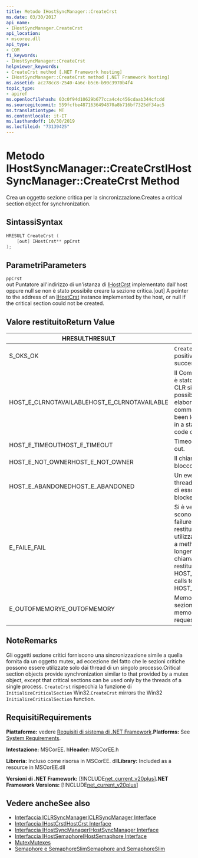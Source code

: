 ```yaml
---
title: Metodo IHostSyncManager::CreateCrst
ms.date: 03/30/2017
api_name:
- IHostSyncManager.CreateCrst
api_location:
- mscoree.dll
api_type:
- COM
f1_keywords:
- IHostSyncManager::CreateCrst
helpviewer_keywords:
- CreateCrst method [.NET Framework hosting]
- IHostSyncManager::CreateCrst method [.NET Framework hosting]
ms.assetid: ac278cc8-2540-4a6c-b5c6-b90c3970b4f4
topic_type:
- apiref
ms.openlocfilehash: 03c0f94d10629b677cca4c4c456cdaab344cfcdd
ms.sourcegitcommit: 559fcfbe4871636494870a8b716bf7325df34ac5
ms.translationtype: MT
ms.contentlocale: it-IT
ms.lasthandoff: 10/30/2019
ms.locfileid: "73139425"
---
```

# <a name="ihostsyncmanagercreatecrst-method"></a><span data-ttu-id="affc5-102">Metodo IHostSyncManager::CreateCrst</span><span class="sxs-lookup"><span data-stu-id="affc5-102">IHostSyncManager::CreateCrst Method</span></span>
<span data-ttu-id="affc5-103">Crea un oggetto sezione critica per la sincronizzazione.</span><span class="sxs-lookup"><span data-stu-id="affc5-103">Creates a critical section object for synchronization.</span></span>  
  
## <a name="syntax"></a><span data-ttu-id="affc5-104">Sintassi</span><span class="sxs-lookup"><span data-stu-id="affc5-104">Syntax</span></span>  
  
```cpp  
HRESULT CreateCrst (  
    [out] IHostCrst** ppCrst  
);  
```  
  
## <a name="parameters"></a><span data-ttu-id="affc5-105">Parametri</span><span class="sxs-lookup"><span data-stu-id="affc5-105">Parameters</span></span>  
 `ppCrst`  
 <span data-ttu-id="affc5-106">out Puntatore all'indirizzo di un'istanza di [IHostCrst](../../../../docs/framework/unmanaged-api/hosting/ihostcrst-interface.md) implementato dall'host oppure null se non è stato possibile creare la sezione critica.</span><span class="sxs-lookup"><span data-stu-id="affc5-106">[out] A pointer to the address of an [IHostCrst](../../../../docs/framework/unmanaged-api/hosting/ihostcrst-interface.md) instance implemented by the host, or null if the critical section could not be created.</span></span>  
  
## <a name="return-value"></a><span data-ttu-id="affc5-107">Valore restituito</span><span class="sxs-lookup"><span data-stu-id="affc5-107">Return Value</span></span>  
  
|<span data-ttu-id="affc5-108">HRESULT</span><span class="sxs-lookup"><span data-stu-id="affc5-108">HRESULT</span></span>|<span data-ttu-id="affc5-109">Descrizione</span><span class="sxs-lookup"><span data-stu-id="affc5-109">Description</span></span>|  
|-------------|-----------------|  
|<span data-ttu-id="affc5-110">S_OK</span><span class="sxs-lookup"><span data-stu-id="affc5-110">S_OK</span></span>|<span data-ttu-id="affc5-111">`CreateCrst` ha restituito un esito positivo.</span><span class="sxs-lookup"><span data-stu-id="affc5-111">`CreateCrst` returned successfully.</span></span>|  
|<span data-ttu-id="affc5-112">HOST_E_CLRNOTAVAILABLE</span><span class="sxs-lookup"><span data-stu-id="affc5-112">HOST_E_CLRNOTAVAILABLE</span></span>|<span data-ttu-id="affc5-113">Il Common Language Runtime (CLR) non è stato caricato in un processo oppure CLR si trova in uno stato in cui non è possibile eseguire codice gestito o elaborare la chiamata correttamente.</span><span class="sxs-lookup"><span data-stu-id="affc5-113">The common language runtime (CLR) has not been loaded into a process, or the CLR is in a state in which it cannot run managed code or process the call successfully.</span></span>|  
|<span data-ttu-id="affc5-114">HOST_E_TIMEOUT</span><span class="sxs-lookup"><span data-stu-id="affc5-114">HOST_E_TIMEOUT</span></span>|<span data-ttu-id="affc5-115">Timeout della chiamata.</span><span class="sxs-lookup"><span data-stu-id="affc5-115">The call timed out.</span></span>|  
|<span data-ttu-id="affc5-116">HOST_E_NOT_OWNER</span><span class="sxs-lookup"><span data-stu-id="affc5-116">HOST_E_NOT_OWNER</span></span>|<span data-ttu-id="affc5-117">Il chiamante non è il proprietario del blocco.</span><span class="sxs-lookup"><span data-stu-id="affc5-117">The caller does not own the lock.</span></span>|  
|<span data-ttu-id="affc5-118">HOST_E_ABANDONED</span><span class="sxs-lookup"><span data-stu-id="affc5-118">HOST_E_ABANDONED</span></span>|<span data-ttu-id="affc5-119">Un evento è stato annullato mentre un thread bloccato o Fiber era in attesa su di esso.</span><span class="sxs-lookup"><span data-stu-id="affc5-119">An event was canceled while a blocked thread or fiber was waiting on it.</span></span>|  
|<span data-ttu-id="affc5-120">E_FAIL</span><span class="sxs-lookup"><span data-stu-id="affc5-120">E_FAIL</span></span>|<span data-ttu-id="affc5-121">Si è verificato un errore irreversibile sconosciuto.</span><span class="sxs-lookup"><span data-stu-id="affc5-121">An unknown catastrophic failure occurred.</span></span> <span data-ttu-id="affc5-122">Quando un metodo restituisce E_FAIL, CLR non è più utilizzabile all'interno del processo.</span><span class="sxs-lookup"><span data-stu-id="affc5-122">When a method returns E_FAIL, the CLR is no longer usable within the process.</span></span> <span data-ttu-id="affc5-123">Le chiamate successive ai metodi di hosting restituiscono HOST_E_CLRNOTAVAILABLE.</span><span class="sxs-lookup"><span data-stu-id="affc5-123">Subsequent calls to hosting methods return HOST_E_CLRNOTAVAILABLE.</span></span>|  
|<span data-ttu-id="affc5-124">E_OUTOFMEMORY</span><span class="sxs-lookup"><span data-stu-id="affc5-124">E_OUTOFMEMORY</span></span>|<span data-ttu-id="affc5-125">Memoria insufficiente per creare la sezione critica richiesta.</span><span class="sxs-lookup"><span data-stu-id="affc5-125">Not enough memory was available to create the requested critical section.</span></span>|  
  
## <a name="remarks"></a><span data-ttu-id="affc5-126">Note</span><span class="sxs-lookup"><span data-stu-id="affc5-126">Remarks</span></span>  
 <span data-ttu-id="affc5-127">Gli oggetti sezione critici forniscono una sincronizzazione simile a quella fornita da un oggetto mutex, ad eccezione del fatto che le sezioni critiche possono essere utilizzate solo dai thread di un singolo processo.</span><span class="sxs-lookup"><span data-stu-id="affc5-127">Critical section objects provide synchronization similar to that provided by a mutex object, except that critical sections can be used only by the threads of a single process.</span></span> <span data-ttu-id="affc5-128">`CreateCrst` rispecchia la funzione di `InitializeCriticalSection` Win32.</span><span class="sxs-lookup"><span data-stu-id="affc5-128">`CreateCrst` mirrors the Win32 `InitializeCriticalSection` function.</span></span>  
  
## <a name="requirements"></a><span data-ttu-id="affc5-129">Requisiti</span><span class="sxs-lookup"><span data-stu-id="affc5-129">Requirements</span></span>  
 <span data-ttu-id="affc5-130">**Piattaforme:** vedere [Requisiti di sistema di .NET Framework](../../../../docs/framework/get-started/system-requirements.md).</span><span class="sxs-lookup"><span data-stu-id="affc5-130">**Platforms:** See [System Requirements](../../../../docs/framework/get-started/system-requirements.md).</span></span>  
  
 <span data-ttu-id="affc5-131">**Intestazione:** MSCorEE. h</span><span class="sxs-lookup"><span data-stu-id="affc5-131">**Header:** MSCorEE.h</span></span>  
  
 <span data-ttu-id="affc5-132">**Libreria:** Incluso come risorsa in MSCorEE. dll</span><span class="sxs-lookup"><span data-stu-id="affc5-132">**Library:** Included as a resource in MSCorEE.dll</span></span>  
  
 <span data-ttu-id="affc5-133">**Versioni di .NET Framework:** [!INCLUDE[net_current_v20plus](../../../../includes/net-current-v20plus-md.md)]</span><span class="sxs-lookup"><span data-stu-id="affc5-133">**.NET Framework Versions:** [!INCLUDE[net_current_v20plus](../../../../includes/net-current-v20plus-md.md)]</span></span>  
  
## <a name="see-also"></a><span data-ttu-id="affc5-134">Vedere anche</span><span class="sxs-lookup"><span data-stu-id="affc5-134">See also</span></span>

- [<span data-ttu-id="affc5-135">Interfaccia ICLRSyncManager</span><span class="sxs-lookup"><span data-stu-id="affc5-135">ICLRSyncManager Interface</span></span>](../../../../docs/framework/unmanaged-api/hosting/iclrsyncmanager-interface.md)
- [<span data-ttu-id="affc5-136">Interfaccia IHostCrst</span><span class="sxs-lookup"><span data-stu-id="affc5-136">IHostCrst Interface</span></span>](../../../../docs/framework/unmanaged-api/hosting/ihostcrst-interface.md)
- [<span data-ttu-id="affc5-137">Interfaccia IHostSyncManager</span><span class="sxs-lookup"><span data-stu-id="affc5-137">IHostSyncManager Interface</span></span>](../../../../docs/framework/unmanaged-api/hosting/ihostsyncmanager-interface.md)
- [<span data-ttu-id="affc5-138">Interfaccia IHostSemaphore</span><span class="sxs-lookup"><span data-stu-id="affc5-138">IHostSemaphore Interface</span></span>](../../../../docs/framework/unmanaged-api/hosting/ihostsemaphore-interface.md)
- [<span data-ttu-id="affc5-139">Mutex</span><span class="sxs-lookup"><span data-stu-id="affc5-139">Mutexes</span></span>](../../../standard/threading/mutexes.md)
- [<span data-ttu-id="affc5-140">Semaphore e SemaphoreSlim</span><span class="sxs-lookup"><span data-stu-id="affc5-140">Semaphore and SemaphoreSlim</span></span>](../../../standard/threading/semaphore-and-semaphoreslim.md)
